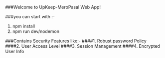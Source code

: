 ###Welcome to UpKeep-MeroPasal Web App!

###you can start with :-
1. npm install
2. npm run dev/nodemon

###Contains Security Features like:- 
####1. Robust password Policy
####2. User Access Level
####3. Session Management
####4. Encrypted User Info 
